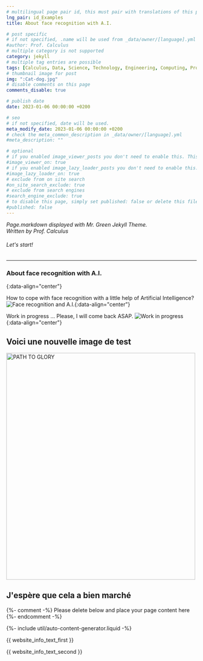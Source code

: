 ```yaml
---
# multilingual page pair id, this must pair with translations of this page. (This name must be unique)
lng_pair: id_Examples
title: About face recognition with A.I.

# post specific
# if not specified, .name will be used from _data/owner/[language].yml
#author: Prof. Calculus
# multiple category is not supported
category: jekyll
# multiple tag entries are possible
tags: [Calculus, Data, Science, Technology, Engineering, Computing, Processing, Modelizing]
# thumbnail image for post
img: ":Cat-dog.jpg"
# disable comments on this page
comments_disable: true

# publish date
date: 2023-01-06 00:00:00 +0200

# seo
# if not specified, date will be used.
meta_modify_date: 2023-01-06 00:00:00 +0200
# check the meta_common_description in _data/owner/[language].yml
#meta_description: ""

# optional
# if you enabled image_viewer_posts you don't need to enable this. This is only if image_viewer_posts = false
#image_viewer_on: true
# if you enabled image_lazy_loader_posts you don't need to enable this. This is only if image_lazy_loader_posts = false
#image_lazy_loader_on: true
# exclude from on site search
#on_site_search_exclude: true
# exclude from search engines
#search_engine_exclude: true
# to disable this page, simply set published: false or delete this file
#published: false
---
```


<!-- outline-start -->

<i> Page.markdown displayed with Mr. Green Jekyll Theme. <br> Written by Prof. Calculus </i>

<!-- outline-end -->

###### Let's start!
***
### About face recognition with A.I.
{:data-align="center"}

How to cope with face recognition with a little help of Artificial Intelligence?
![Face recognition and A.I.](:Cat-dog.jpg){:data-align="center"}




Work in progress ...
Please, I will come back ASAP. 
![Work in progress](:Travail_en_vacances.jpg){:data-align="center"}

## Voici une nouvelle image de test
<a href="https://www.dcc-marketing.com/" title="Carnac Kerliscan">
<img src="https://i.pinimg.com/originals/78/77/54/7877542847f88f1836f016d2cbf66711.jpg" alt=" PATH TO GLORY " width= "500" height= "600" />
</a>

## J'espère que cela a bien marché

{%- comment -%} Please delete below and place your page content here {%- endcomment -%}

{%- include util/auto-content-generator.liquid -%}

<!-- outline-start -->

{{ website_info_text_first }}

<!-- outline-end -->

{{ website_info_text_second }}
